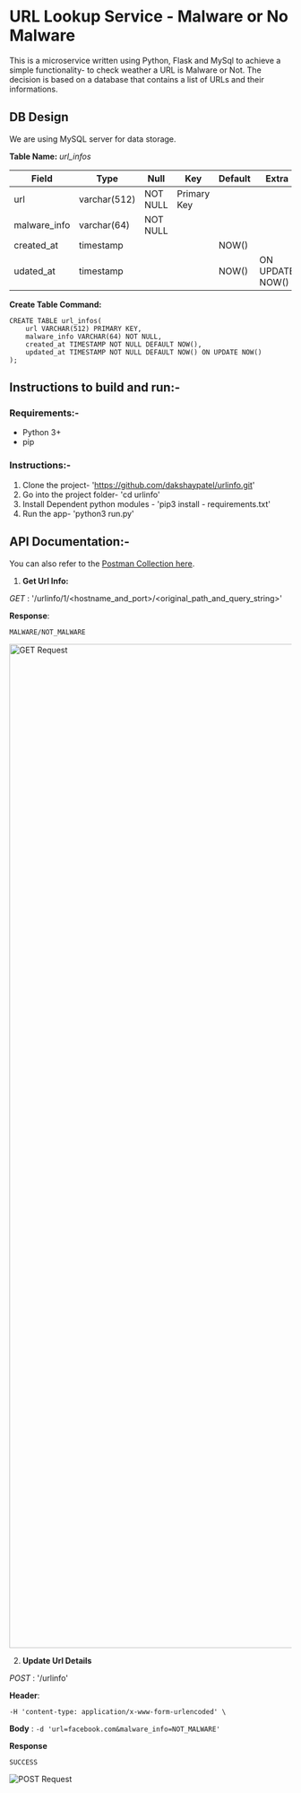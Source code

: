 # **URL Lookup Service** - Malware or  No Malware

This is a microservice written using Python, Flask and MySql to achieve a simple functionality- to check weather a URL is Malware or Not. 
The decision is based on a database that contains a list of URLs and their informations.

## DB Design
We are using MySQL server for data storage.

**Table Name:** *url_infos*

| Field        | Type         | Null     | Key         | Default | Extra           |
|--------------|--------------|----------|-------------|---------|-----------------|
| url          | varchar(512) | NOT NULL | Primary Key |         |                 |
| malware_info | varchar(64)  | NOT NULL |             |         |                 |
| created_at   | timestamp    |          |             | NOW()   |                 |
| udated_at    | timestamp    |          |             | NOW()   | ON UPDATE NOW() |

**Create Table Command:**
```
CREATE TABLE url_infos(
    url VARCHAR(512) PRIMARY KEY, 
    malware_info VARCHAR(64) NOT NULL,
    created_at TIMESTAMP NOT NULL DEFAULT NOW(),
    updated_at TIMESTAMP NOT NULL DEFAULT NOW() ON UPDATE NOW()
);
```
## Instructions to build and run:- 
### Requirements:-
- Python 3+
- pip

### Instructions:-
1. Clone the project- 'https://github.com/dakshaypatel/urlinfo.git'
2. Go into the project folder- 'cd  urlinfo'
3. Install Dependent python modules - 'pip3 install - requirements.txt'
4. Run the app- 'python3 run.py'

## API Documentation:- 
You can also refer to the [Postman Collection here](https://www.getpostman.com/collections/7029f8e8d0cc426201ef).

1. **Get Url Info:** 

*GET* :  '/urlinfo/1/<hostname_and_port>/<original_path_and_query_string>'

**Response**: 
```
MALWARE/NOT_MALWARE
```
<img width="1790" alt="GET Request" src="https://user-images.githubusercontent.com/32039107/183448602-a10954fa-bad7-49bd-ad56-ebc1970b2b23.png">


2. **Update Url Details** 

*POST* : '/urlinfo'

**Header**:
```
-H 'content-type: application/x-www-form-urlencoded' \
```

**Body** : 
``
-d 'url=facebook.com&malware_info=NOT_MALWARE'
``

**Response**
```
SUCCESS
```

![POST Request](https://user-images.githubusercontent.com/32039107/183448705-98b06db7-c7be-48a4-b8ed-0d423b3ec0dd.png)

